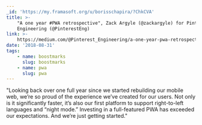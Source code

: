 ```yaml
---
_id: 'https://my.framasoft.org/u/borisschapira/?ChkCVA'
title: >-
    "A one year #PWA retrospective", Zack Argyle (@zackargyle) for Pinterest
    Engineering (@PinterestEng)
link: >-
    https://medium.com/@Pinterest_Engineering/a-one-year-pwa-retrospective-f4a2f4129e05
date: '2018-08-31'
tags:
    - name: boostmarks
      slug: boostmarks
    - name: pwa
      slug: pwa
---
```


<div class="markdown"><p>&quot;Looking back over one full year since we started rebuilding our mobile web, we’re so proud of the experience we’ve created for our users. Not only is it significantly faster, it’s also our first platform to support right-to-left languages and “night mode.” Investing in a full-featured PWA has exceeded our expectations. And we’re just getting started.&quot;
</p></div>
